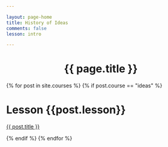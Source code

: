 ```yaml
---

layout: page-home
title: History of Ideas
comments: false
lesson: intro

---
```



<CENTER><h1 class="emphnext">{{ page.title }}</h1></CENTER>



{% for post in site.courses %}
{% if post.course == "ideas" %}
<div class="section list">
  <h1>Lesson {{post.lesson}}</h1>
  <p class="line">
  <a class="title" href="{{ post.url }}">{{ post.title }}</a>
  </p>
  <!--<p class="excerpt">{{ post.excerpt }}</p>-->
</div>
{% endif %}
{% endfor %}
  

